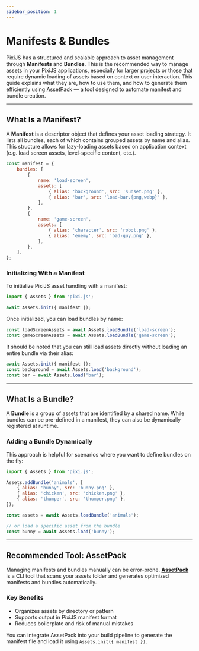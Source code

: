 ```yaml
---
sidebar_position: 1
---
```


# Manifests & Bundles

PixiJS has a structured and scalable approach to asset management through **Manifests** and **Bundles**. This is the recommended way to manage assets in your PixiJS applications, especially for larger projects or those that require dynamic loading of assets based on context or user interaction. This guide explains what they are, how to use them, and how to generate them efficiently using [AssetPack](https://github.com/pixijs/AssetPack) — a tool designed to automate manifest and bundle creation.

---

## What Is a Manifest?

A **Manifest** is a descriptor object that defines your asset loading strategy. It lists all bundles, each of which contains grouped assets by name and alias. This structure allows for lazy-loading assets based on application context (e.g. load screen assets, level-specific content, etc.).

```js
const manifest = {
    bundles: [
        {
            name: 'load-screen',
            assets: [
                { alias: 'background', src: 'sunset.png' },
                { alias: 'bar', src: 'load-bar.{png,webp}' },
            ],
        },
        {
            name: 'game-screen',
            assets: [
                { alias: 'character', src: 'robot.png' },
                { alias: 'enemy', src: 'bad-guy.png' },
            ],
        },
    ],
};
```

### Initializing With a Manifest

To initialize PixiJS asset handling with a manifest:

```js
import { Assets } from 'pixi.js';

await Assets.init({ manifest });
```

Once initialized, you can load bundles by name:

```js
const loadScreenAssets = await Assets.loadBundle('load-screen');
const gameScreenAssets = await Assets.loadBundle('game-screen');
```

It should be noted that you can still load assets directly without loading an entire bundle via their alias:

```js
await Assets.init({ manifest });
const background = await Assets.load('background');
const bar = await Assets.load('bar');
```

---

## What Is a Bundle?

A **Bundle** is a group of assets that are identified by a shared name. While bundles can be pre-defined in a manifest, they can also be dynamically registered at runtime.

### Adding a Bundle Dynamically

This approach is helpful for scenarios where you want to define bundles on the fly:

```js
import { Assets } from 'pixi.js';

Assets.addBundle('animals', [
    { alias: 'bunny', src: 'bunny.png' },
    { alias: 'chicken', src: 'chicken.png' },
    { alias: 'thumper', src: 'thumper.png' },
]);

const assets = await Assets.loadBundle('animals');

// or load a specific asset from the bundle
const bunny = await Assets.load('bunny');
```

---

## Recommended Tool: AssetPack

Managing manifests and bundles manually can be error-prone. [**AssetPack**](https://pixijs.io/assetpack) is a CLI tool that scans your assets folder and generates optimized manifests and bundles automatically.

### Key Benefits

- Organizes assets by directory or pattern
- Supports output in PixiJS manifest format
- Reduces boilerplate and risk of manual mistakes

You can integrate AssetPack into your build pipeline to generate the manifest file and load it using `Assets.init({ manifest })`.
